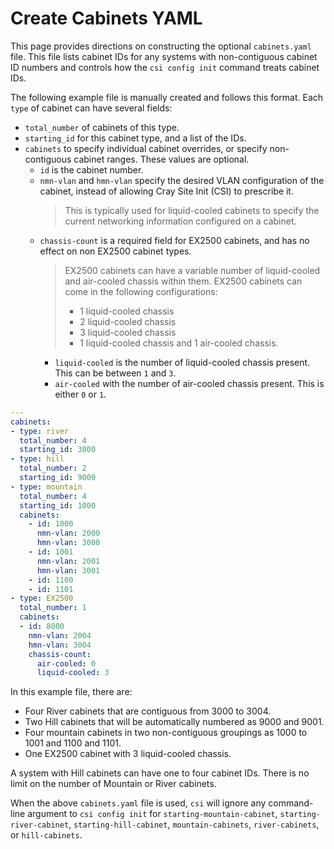 # Create Cabinets YAML

This page provides directions on constructing the optional `cabinets.yaml` file. This file lists cabinet IDs for any systems with non-contiguous cabinet ID numbers and controls how the `csi config init` command treats cabinet IDs.

The following example file is manually created and follows this format. Each `type` of cabinet can have several fields:

- `total_number` of cabinets of this type.
- `starting_id` for this cabinet type, and a list of the IDs.
- `cabinets` to specify individual cabinet overrides, or specify non-contiguous cabinet ranges. These values are optional.
  - `id` is the cabinet number.
  - `nmn-vlan` and `hmn-vlan` specify the desired VLAN configuration of the cabinet, instead of allowing Cray Site Init (CSI) to prescribe it.
    > This is typically used for liquid-cooled cabinets to specify the current networking information configured on a cabinet.
  - `chassis-count` is a required field for EX2500 cabinets, and has no effect on non EX2500 cabinet types.
    > EX2500 cabinets can have a variable number of liquid-cooled and air-cooled chassis within them.
    >  EX2500 cabinets can come in the following configurations:
    >
    > - 1 liquid-cooled chassis
    > - 2 liquid-cooled chassis
    > - 3 liquid-cooled chassis
    > - 1 liquid-cooled chassis and 1 air-cooled chassis.
    >
    - `liquid-cooled` is the number of liquid-cooled chassis present. This can be between `1` and `3`.
    - `air-cooled` with the number of air-cooled chassis present. This is either `0` or `1`.

```yaml
---
cabinets:
- type: river
  total_number: 4
  starting_id: 3000
- type: hill
  total_number: 2
  starting_id: 9000
- type: mountain
  total_number: 4
  starting_id: 1000
  cabinets:
    - id: 1000
      nmn-vlan: 2000
      hmn-vlan: 3000
    - id: 1001
      nmn-vlan: 2001
      hmn-vlan: 3001
    - id: 1100
    - id: 1101
- type: EX2500
  total_number: 1
  cabinets:
  - id: 8000
    nmn-vlan: 2004
    hmn-vlan: 3004
    chassis-count:
      air-cooled: 0
      liquid-cooled: 3
```

In this example file, there are:

- Four River cabinets that are contiguous from 3000 to 3004.
- Two Hill cabinets that will be automatically numbered as 9000 and 9001.
- Four mountain cabinets in two non-contiguous groupings as 1000 to 1001 and 1100 and 1101.
- One EX2500 cabinet with 3 liquid-cooled chassis.

A system with Hill cabinets can have one to four cabinet IDs. There is no limit on the number of Mountain or River cabinets.

When the above `cabinets.yaml` file is used, `csi` will ignore any command-line argument to `csi config init` for `starting-mountain-cabinet`, `starting-river-cabinet`, `starting-hill-cabinet`, `mountain-cabinets`, `river-cabinets`, or `hill-cabinets`.
